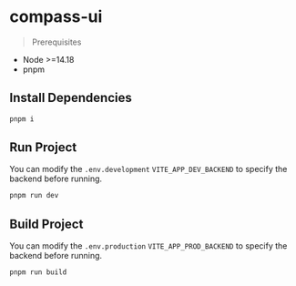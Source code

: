 # compass-ui

> Prerequisites

- Node >=14.18
- pnpm

## Install Dependencies
```bash
pnpm i
```
## Run Project

You can modify the `.env.development` `VITE_APP_DEV_BACKEND` to specify the backend before running.

```bash
pnpm run dev
```

## Build Project

You can modify the `.env.production` `VITE_APP_PROD_BACKEND` to specify the backend before running.

```bash
pnpm run build
```
